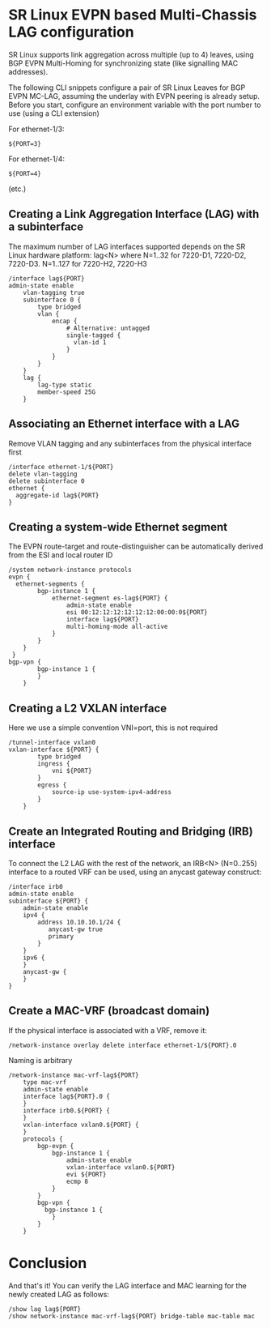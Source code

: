 # SR Linux EVPN based Multi-Chassis LAG configuration

SR Linux supports link aggregation across multiple (up to 4) leaves, using BGP EVPN Multi-Homing for synchronizing state (like signalling MAC addresses).

The following CLI snippets configure a pair of SR Linux Leaves for BGP EVPN MC-LAG, assuming the underlay with EVPN peering is already setup.
Before you start, configure an environment variable with the port number to use (using a CLI extension)

For ethernet-1/3:
```
${PORT=3}
```
For ethernet-1/4:
```
${PORT=4}
```
(etc.)

## Creating a Link Aggregation Interface (LAG) with a subinterface

The maximum number of LAG interfaces supported depends on the SR Linux hardware platform: 
lag\<N\> where N=1..32 for 7220-D1, 7220-D2, 7220-D3. N=1..127 for 7220-H2, 7220-H3

```
/interface lag${PORT}
admin-state enable
    vlan-tagging true
    subinterface 0 {
        type bridged
        vlan {
            encap {
                # Alternative: untagged
                single-tagged {
                  vlan-id 1
                }
            }
        }
    }
    lag {
        lag-type static
        member-speed 25G
    }
```

## Associating an Ethernet interface with a LAG

Remove VLAN tagging and any subinterfaces from the physical interface first
```
/interface ethernet-1/${PORT}
delete vlan-tagging
delete subinterface 0
ethernet {
  aggregate-id lag${PORT}
}
```

## Creating a system-wide Ethernet segment

The EVPN route-target and route-distinguisher can be automatically derived from the ESI and local router ID
```
/system network-instance protocols 
evpn {
  ethernet-segments {
        bgp-instance 1 {
            ethernet-segment es-lag${PORT} {
                admin-state enable
                esi 00:12:12:12:12:12:12:00:00:0${PORT}
                interface lag${PORT}
                multi-homing-mode all-active
            }
        }
    }
 }
bgp-vpn {
        bgp-instance 1 {
        }
    }
```

## Creating a L2 VXLAN interface

Here we use a simple convention VNI=port, this is not required
```
/tunnel-interface vxlan0
vxlan-interface ${PORT} {
        type bridged
        ingress {
            vni ${PORT}
        }
        egress {
            source-ip use-system-ipv4-address
        }
    }
```
## Create an Integrated Routing and Bridging (IRB) interface
To connect the L2 LAG with the rest of the network, an IRB\<N\> (N=0..255) interface to a routed VRF can be used, using an anycast gateway construct:
```
/interface irb0
admin-state enable
subinterface ${PORT} {
    admin-state enable
    ipv4 {
        address 10.10.10.1/24 {
           anycast-gw true
           primary
        }
    }
    ipv6 {
    }
    anycast-gw {
    }
}
```

## Create a MAC-VRF (broadcast domain)

If the physical interface is associated with a VRF, remove it:
```
/network-instance overlay delete interface ethernet-1/${PORT}.0
```

Naming is arbitrary
```
/network-instance mac-vrf-lag${PORT}
    type mac-vrf
    admin-state enable
    interface lag${PORT}.0 {
    }
    interface irb0.${PORT} {
    }
    vxlan-interface vxlan0.${PORT} {
    }
    protocols {
        bgp-evpn {
            bgp-instance 1 {
                admin-state enable
                vxlan-interface vxlan0.${PORT}
                evi ${PORT}
                ecmp 8
            }
        }
        bgp-vpn {
          bgp-instance 1 {
            }
        }
    }
 ```
 
 # Conclusion
 And that's it! You can verify the LAG interface and MAC learning for the newly created LAG as follows:
 ```
 /show lag lag${PORT}
 /show network-instance mac-vrf-lag${PORT} bridge-table mac-table mac
 ```
